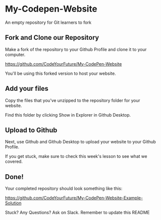 # My-Codepen-Website
An empty repository for Git learners to fork

## Fork and Clone our Repository
Make a fork of the repository to your Github Profile and clone it to your computer.

https://github.com/CodeYourFuture/My-CodePen-Website

You'll be using this forked version to host your website.

## Add your files
Copy the files that you've unzipped to the repository folder for your website.

Find this folder by clicking Show in Explorer in Github Desktop.

## Upload to Github
Next, use Github and Github Desktop to upload your website to your Github Profile.

If you get stuck, make sure to check this week's lesson to see what we covered.

## Done!
Your completed repository should look something like this:

https://github.com/CodeYourFuture/My-CodePen-Website-Example-Solution

Stuck? Any Questions? Ask on Slack. Remember to update this README
